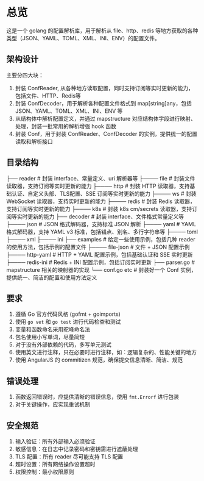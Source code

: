 # 总览

这是一个 golang 的配置解析库，用于解析从 file、http、redis 等地方获取的各种类型（JSON、YAML、TOML、XML、INI、ENV）的配置文件。

## 架构设计

主要分四大块：

1. 封装 ConfReader, 从各种地方读取配置，同时支持订阅等实时更新的能力，包括文件、HTTP、Redis等
2. 封装 ConfDecoder，用于解析各种配置文件格式到 map[string]any，包括 JSON、YAML、TOML、XML、INI、ENV 等
3. 从结构体中解析配置定义，并通过 mapstructure 对应结构体字段进行映射、处理，封装一批常用的解析增强 hook 函数
4. 封装 Conf，用于封装 ConfReader、ConfDecoder 的实例，提供统一的配置读取和解析接口

## 目录结构

├── reader # 封装 interface、常量定义、uri 解析器等
├──── file # 封装文件读取器，支持订阅等实时更新的能力
├──── http # 封装 HTTP 读取器，支持基础认证、自定义头部、TLS配置、SSE 订阅等实时更新的能力
├──── ws # 封装 WebSocket 读取器，支持实时更新的能力
├──── redis # 封装 Redis 读取器，支持订阅等实时更新的能力
├──── k8s # 封装 k8s cm/secrets 读取器，支持订阅等实时更新的能力
├── decoder # 封装 interface、文件格式常量定义等
├──── json # JSON 格式解码器，支持标准 JSON 解析
├──── yaml # YAML 格式解码器，支持 YAML v3 标准，包括锚点、别名、多行字符串等
├──── toml
├──── xml
├──── ini
├── examples # 给定一些使用示例，包括几种 reader 的使用方法，包括示例的配置文件
├──── file-json # 文件 + JSON 配置示例
├──── http-yaml # HTTP + YAML 配置示例，包括基础认证和 SSE 实时更新
├──── redis-ini # Redis + INI 配置示例，包括订阅实时更新
├── parser.go # mapstructure 相关的映射器的实现
└── conf.go etc # 封装好一个 Conf 实例，提供统一、简洁的配置和使用方法定义

## 要求

1. 遵循 Go 官方代码风格 (gofmt + goimports)
2. 使用 `go vet` 和 `go test` 进行代码检查和测试
3. 变量和函数命名采用驼峰命名法
4. 包名使用小写单词，尽量简短
5. 对于没有外部依赖的代码，多写单元测试
6. 使用英文进行注释，只在必要时进行注释，如：逻辑复杂的、性能关键的地方
7. 使用 AngularJS 的 commitizen 规范，确保提交信息清晰、简洁、规范

## 错误处理

1. 函数返回错误时，应提供清晰的错误信息，使用 `fmt.Errorf` 进行包装
2. 对于关键操作，应实现重试机制

## 安全规范

1. 输入验证：所有外部输入必须验证
2. 敏感信息：在日志中记录密码和密钥需进行遮蔽处理
3. TLS 配置：所有 reader 尽可能支持 TLS 配置
4. 超时设置：所有网络操作设置超时
5. 权限控制：最小权限原则
